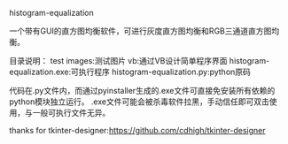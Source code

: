 ﻿histogram-equalization

一个带有GUI的直方图均衡软件，可进行灰度直方图均衡和RGB三通道直方图均衡。

目录说明：
	test images:测试图片
	vb:通过VB设计简单程序界面
	histogram-equalization.exe:可执行程序
	histogram-equalization.py:python原码

代码在.py文件内，而通过pyinstaller生成的.exe文件可直接免安装所有依赖的python模块独立运行。
.exe文件可能会被杀毒软件拉黑，手动信任即可双击使用，与一般可执行文件无异。

thanks for tkinter-designer:https://github.com/cdhigh/tkinter-designer